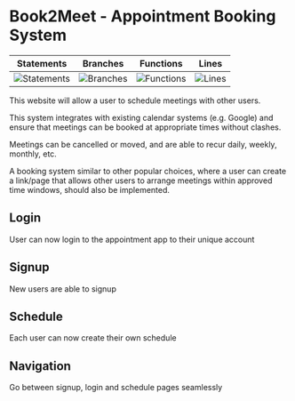 # Book2Meet - Appointment Booking System

| Statements                  | Branches                | Functions                 | Lines             |
| --------------------------- | ----------------------- | ------------------------- | ----------------- |
| ![Statements](https://img.shields.io/badge/statements-71.14%25-red.svg?style=flat) | ![Branches](https://img.shields.io/badge/branches-100%25-brightgreen.svg?style=flat) | ![Functions](https://img.shields.io/badge/functions-28.57%25-red.svg?style=flat) | ![Lines](https://img.shields.io/badge/lines-71.14%25-red.svg?style=flat) |

This website will allow a user to schedule meetings with other
users. 

This system integrates with existing calendar systems (e.g.
Google) and ensure that meetings can be booked at appropriate times
without clashes. 

Meetings can be cancelled or moved, and are
able to recur daily, weekly, monthly, etc. 

A booking system similar to
other popular choices, where a user can create a link/page that allows other users to
arrange meetings within approved time windows, should also be
implemented.

## Login
User can now login to the appointment app to their unique account
## Signup
New users are able to signup
## Schedule
Each user can now create their own schedule
## Navigation
Go between signup, login and schedule pages seamlessly
